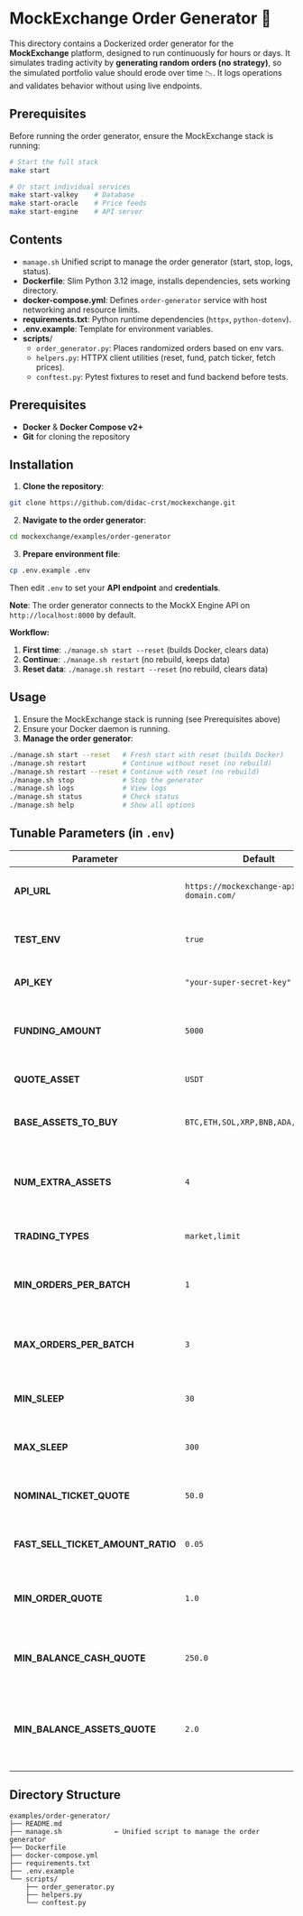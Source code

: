 # MockExchange Order Generator 🚀

This directory contains a Dockerized order generator for the **MockExchange** platform, designed to run continuously for hours or days. It simulates trading activity by **generating random orders (no strategy)**, so the simulated portfolio value should erode over time 📉. It logs operations and validates behavior without using live endpoints.

## Prerequisites

Before running the order generator, ensure the MockExchange stack is running:

```bash
# Start the full stack
make start

# Or start individual services
make start-valkey    # Database
make start-oracle    # Price feeds
make start-engine    # API server
```

## Contents

- `manage.sh`
Unified script to manage the order generator (start, stop, logs, status).
- **Dockerfile**: Slim Python 3.12 image, installs dependencies, sets working directory.
- **docker-compose.yml**: Defines `order-generator` service with host networking and resource limits.
- **requirements.txt**: Python runtime dependencies (`httpx`, `python-dotenv`).
- **.env.example**: Template for environment variables.
- **scripts**/
    - `order_generator.py`: Places randomized orders based on env vars.
    - `helpers.py`: HTTPX client utilities (reset, fund, patch ticker, fetch prices).
    - `conftest.py`: Pytest fixtures to reset and fund backend before tests.

## Prerequisites

- **Docker** & **Docker Compose v2+**
- **Git** for cloning the repository

## Installation

1. **Clone the repository**:
```sh
git clone https://github.com/didac-crst/mockexchange.git
```
2. **Navigate to the order generator**:
```sh
cd mockexchange/examples/order-generator
```
3. **Prepare environment file**:
```sh
cp .env.example .env
```
Then edit `.env` to set your **API endpoint** and **credentials**.

**Note**: The order generator connects to the MockX Engine API on `http://localhost:8000` by default.

**Workflow:**
1. **First time**: `./manage.sh start --reset` (builds Docker, clears data)
2. **Continue**: `./manage.sh restart` (no rebuild, keeps data)
3. **Reset data**: `./manage.sh restart --reset` (no rebuild, clears data)

## Usage

1. Ensure the MockExchange stack is running (see Prerequisites above)
2. Ensure your Docker daemon is running.
3. **Manage the order generator**:
```sh
./manage.sh start --reset   # Fresh start with reset (builds Docker)
./manage.sh restart         # Continue without reset (no rebuild)
./manage.sh restart --reset # Continue with reset (no rebuild)
./manage.sh stop            # Stop the generator
./manage.sh logs            # View logs
./manage.sh status          # Check status
./manage.sh help            # Show all options
```

## Tunable Parameters (in `.env`)

| Parameter                         | Default                                     | Description                                                                                 |
| --------------------------------- | ------------------------------------------- | ------------------------------------------------------------------------------------------- |
| **API_URL**                       | `https://mockexchange-api.your-domain.com/` | Base URL of the MockExchange API endpoint.                                                  |
| **TEST_ENV**                      | `true`                                      | If `true`, enables test mode (no use of API_KEY authentication).                            |
| **API_KEY**                       | `"your-super-secret-key"`                   | API authentication key.                                                                     |
| **FUNDING_AMOUNT**                | `5000`                                      | Initial balance in the quote asset for generating orders.                                   |
| **QUOTE_ASSET**                   | `USDT`                                      | The quote currency used for all orders.                                                     |
| **BASE_ASSETS_TO_BUY**            | `BTC,ETH,SOL,XRP,BNB,ADA,DOGE,DOT`          | Comma-separated list of core assets to trade.                                               |
| **NUM_EXTRA_ASSETS**              | `4`                                         | Number of additional (random) assets to include beyond the base list.                       |
| **TRADING_TYPES**                 | `market,limit`                              | Order types to randomly choose from.                                                        |
| **MIN_ORDERS_PER_BATCH**          | `1`                                         | Minimum number of orders generated in each batch.                                           |
| **MAX_ORDERS_PER_BATCH**          | `3`                                         | Maximum number of orders generated in each batch.                                           |
| **MIN_SLEEP**                     | `30`                                        | Minimum seconds to wait between batches.                                                    |
| **MAX_SLEEP**                     | `300`                                       | Maximum seconds to wait between batches.                                                    |
| **NOMINAL_TICKET_QUOTE**          | `50.0`                                      | Target quote-currency amount per order.                                                     |
| **FAST_SELL_TICKET_AMOUNT_RATIO** | `0.05`                                      | Fraction of holdings to sell in “fast” sell orders.                                         |
| **MIN_ORDER_QUOTE**               | `1.0`                                       | Don’t place orders below this quote-currency amount.                                        |
| **MIN_BALANCE_CASH_QUOTE**        | `250.0`                                     | Keep at least this much quote balance free to cover fees.                                   |
| **MIN_BALANCE_ASSETS_QUOTE**      | `2.0`                                       | Maintain this quote value worth of assets as a buffer to avoid insufficient-balance issues. |

## Directory Structure

```text
examples/order-generator/
├── README.md
├── manage.sh             ← Unified script to manage the order generator
├── Dockerfile
├── docker-compose.yml
├── requirements.txt
├── .env.example
└── scripts/
    ├── order_generator.py
    ├── helpers.py
    └── conftest.py
```
